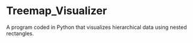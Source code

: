 # Treemap_Visualizer
A program coded in Python that visualizes hierarchical data using nested rectangles.
